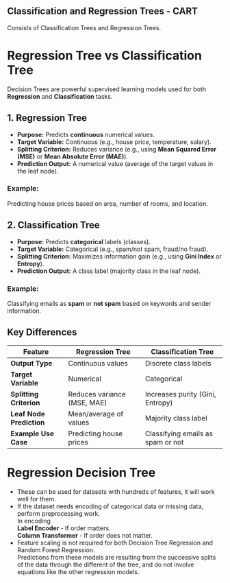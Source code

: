 ## Classification and Regression Trees - CART
Consists of Classification Trees and Regression Trees. 

# Regression Tree vs Classification Tree

Decision Trees are powerful supervised learning models used for both **Regression** and **Classification** tasks.

## 1. Regression Tree
- **Purpose:** Predicts **continuous** numerical values.
- **Target Variable:** Continuous (e.g., house price, temperature, salary).
- **Splitting Criterion:** Reduces variance (e.g., using **Mean Squared Error (MSE)** or **Mean Absolute Error (MAE)**).
- **Prediction Output:** A numerical value (average of the target values in the leaf node).

### Example:
Predicting house prices based on area, number of rooms, and location.

## 2. Classification Tree
- **Purpose:** Predicts **categorical** labels (classes).
- **Target Variable:** Categorical (e.g., spam/not spam, fraud/no fraud).
- **Splitting Criterion:** Maximizes information gain (e.g., using **Gini Index** or **Entropy**).
- **Prediction Output:** A class label (majority class in the leaf node).

### Example:
Classifying emails as **spam** or **not spam** based on keywords and sender information.

## Key Differences

| Feature            | Regression Tree  | Classification Tree  |
|-------------------|----------------|------------------|
| **Output Type**   | Continuous values | Discrete class labels |
| **Target Variable** | Numerical | Categorical |
| **Splitting Criterion** | Reduces variance (MSE, MAE) | Increases purity (Gini, Entropy) |
| **Leaf Node Prediction** | Mean/average of values | Majority class label |
| **Example Use Case** | Predicting house prices | Classifying emails as spam or not |

# Regression Decision Tree 
- These can be used for datasets with hundreds of features, it will work well for them.
- If the dataset needs encoding of categorical data or missing data, perform preprocessing work.<br>
In encoding<br>
**Label Encoder** - If order matters.<br>
**Column Transformer** - If order does not matter.<br>
- Feature scaling is not required for both Decision Tree Regression and Random Forest Regression.<br>
Predictions from these models are resulting from the successive splits of the data through the different of the tree, and do not involve equations like the other regression models.
